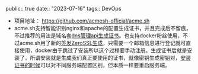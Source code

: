 public:: true
date:: "2023-07-16"
tags:: DevOps

- 项目地址： https://github.com/acmesh-official/acme.sh
- acme.sh支持智能识别nginx和apache的配置生成证书，并且完成后不留痕，不过推荐的用法是域名套[dns管理api生成证书](https://github.com/acmesh-official/acme.sh/wiki/dnsapi)。也支持docker粉丝使用，不过acme.sh用了新的[签发ZeroSSL生成](https://github.com/acmesh-official/acme.sh/wiki/ZeroSSL.com-CA)，只需要一个邮箱信息进行登记就可直接使用，docker由于跳过了安装所以这个过程要手动注册。生成证书后就是安装了，所谓安装就是生成我们真正要使用的证书，就像密钥生成密钥对，[安装证书的时候](https://github.com/acmesh-official/acme.sh/wiki/%E8%AF%B4%E6%98%8E#3-copy%E5%AE%89%E8%A3%85-%E8%AF%81%E4%B9%A6)可以对不同服务端配置区别，但本质一样要重启服务端。